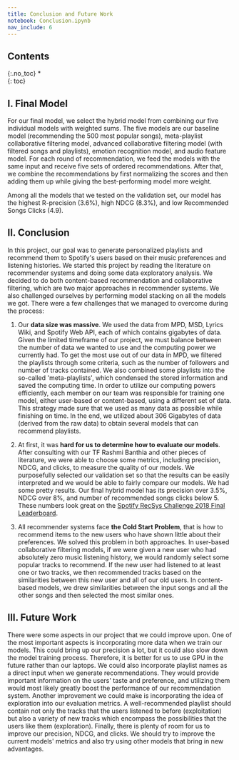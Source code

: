 ```yaml
---
title: Conclusion and Future Work
notebook: Conclusion.ipynb
nav_include: 6
---
```


## Contents
{:.no_toc}
*  
{: toc}


## I. Final Model

For our final model, we select the hybrid model from combining our five individual models with weighted sums. The five models are our baseline model (recommending the 500 most popular songs), meta-playlist collaborative filtering model, advanced collaborative filtering model (with filtered songs and playlists), emotion recognition model, and audio feature model. For each round of recommendation, we feed the models with the same input and receive five sets of ordered recommendations. After that, we combine the recommendations by first normalizing the scores and then adding them up while giving the best-performing model more weight. 

Among all the models that we tested on the validation set, our model has the highest R-precision (3.6%), high NDCG (8.3%), and low Recommended Songs Clicks (4.9).

## II. Conclusion

In this project, our goal was to generate personalized playlists and recommend them to Spotify's users based on their music preferences and listening histories. We started this project by reading the literature on recommender systems and doing some data exploratory analysis. We decided to do both content-based recommendation and collaborative filtering, which are two major approaches in recommender systems. We also challenged ourselves by performing model stacking on all the models we got.
There were a few challenges that we managed to overcome during the process:

1) Our **data size was massive**. We used the data from MPD, MSD, Lyrics Wiki, and Spotify Web API, each of which contains gigabytes of data. Given the limited timeframe of our project, we must balance between the number of data we wanted to use and the computing power we currently had. To get the most use out of our data in MPD, we filtered the playlists through some criteria, such as the number of followers and number of tracks contained. We also combined some playlists into the so-called 'meta-playlists', which condensed the stored information and saved the computing time. In order to utilize our computing powers efficiently, each member on our team was responsible for training one model, either user-based or content-based, using a different set of data. This strategy made sure that we used as many data as possible while finishing on time. In the end, we utilized about 306 Gigabytes of data (derived from the raw data) to obtain several models that can recommend playlists.

2) At first, it was **hard for us to determine how to evaluate our models**. After consulting with our TF Rashmi Banthia and other pieces of literature, we were able to choose some metrics, including precision, NDCG, and clicks, to measure the quality of our models. We purposefully selected our validation set so that the results can be easily interpreted and we would be able to fairly compare our models. We had some pretty results. Our final hybrid model has its precision over 3.5%, NDCG over 8%, and number of recommended songs clicks below 5. These numbers look great on the [Spotify RecSys Challenge 2018 Final Leaderboard](https://recsys-challenge.spotify.com/static/final_main_leaderboard.html).

3) All recommender systems face **the Cold Start Problem**, that is how to recommend items to the new users who have shown little about their preferences. We solved this problem in both approaches. In user-based collaborative filtering models, if we were given a new user who had absolutely zero music listening history, we would randomly select some popular tracks to recommend. If the new user had listened to at least one or two tracks, we then recommended tracks based on the similarities between this new user and all of our old users. In content-based models, we drew similarities between the input songs and all the other songs and then selected the most similar ones.

## III. Future Work

There were some aspects in our project that we could improve upon. One of the most important aspects is incorporating more data when we train our models. This could bring up our precision a lot, but it could also slow down the model training process. Therefore, it is better for us to use GPU in the future rather than our laptops. We could also incorporate playlist names as a direct input when we generate recommendations. They would provide important information on the users' taste and preference, and utilizing them would most likely greatly boost the performance of our recommendation system. Another improvement we could make is incorporating the idea of exploration into our evaluation metrics. A well-recommended playlist should contain not only the tracks that the users listened to before (exploitation) but also a variety of new tracks which encompass the possibilities that the users like them (exploration). Finally, there is plenty of room for us to improve our precision, NDCG, and clicks. We should try to improve the current models' metrics and also try using other models that bring in new advantages.
